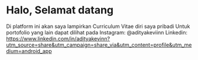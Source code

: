 # Halo, Selamat datang
Di platform ini akan saya lampirkan Curriculum Vitae diri saya pribadi
Untuk portofolio yang lain dapat dilihat pada
Instagram: @adityakeviinn
Linkedin: https://www.linkedin.com/in/adityakevinn?utm_source=share&utm_campaign=share_via&utm_content=profile&utm_medium=android_app
